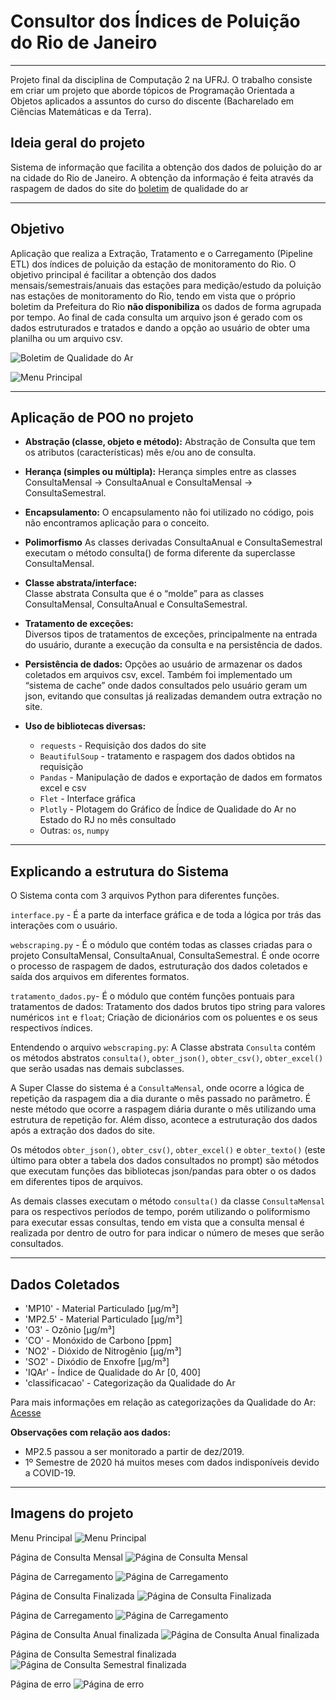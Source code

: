 # Consultor dos Índices de Poluição do Rio de Janeiro

---
Projeto final da disciplina de Computação 2 na UFRJ. O trabalho consiste em criar um projeto que aborde tópicos de Programação Orientada a Objetos aplicados a assuntos do curso do discente (Bacharelado em Ciências Matemáticas e da Terra).

## Ideia geral do projeto

Sistema de informação que facilita a obtenção dos dados de poluição do ar na cidade do Rio de Janeiro. A obtenção da informação é feita através da raspagem de dados do site do [boletim](https://jeap.rio.rj.gov.br/je-metinfosmac/boletim) de qualidade do ar

---

## Objetivo

Aplicação que realiza a Extração, Tratamento e o Carregamento (Pipeline ETL) dos índices de poluição da estação de monitoramento do Rio. O objetivo principal é facilitar a obtenção dos dados mensais/semestrais/anuais das estações para medição/estudo da poluição nas estações de monitoramento do Rio, tendo em vista que o próprio boletim da Prefeitura do Rio **não disponibiliza** os dados de forma agrupada por tempo. Ao final de cada consulta um arquivo json é gerado com os dados estruturados e tratados e dando a opção ao usuário de obter uma planilha ou um arquivo csv. 

![Boletim de Qualidade do Ar](https://github.com/herianc/dados_arRJ/blob/main/imagens/site.png?raw=true)

![Menu Principal](https://github.com/herianc/dados_arRJ/blob/main/imagens/01_menu_principal.png?raw=true)

---

## Aplicação de POO no projeto

- **Abstração (classe, objeto e método):**
Abstração de Consulta que tem os atributos (características) mês e/ou ano de consulta.

- **Herança (simples ou múltipla):**
Herança simples entre as classes ConsultaMensal -> ConsultaAnual e ConsultaMensal -> ConsultaSemestral.
- **Encapsulamento:**
O encapsulamento não foi utilizado no código, pois não encontramos aplicação para o conceito.
- **Polimorfismo**
As classes derivadas ConsultaAnual e ConsultaSemestral executam o método consulta() de forma diferente da superclasse ConsultaMensal.
- **Classe abstrata/interface:**  
Classe abstrata Consulta que é o “molde” para as classes ConsultaMensal, ConsultaAnual e ConsultaSemestral.
- **Tratamento de exceções:**  
Diversos tipos de tratamentos de exceções, principalmente na entrada do usuário, durante a execução da consulta e na persistência de dados.
- **Persistência de dados:**
Opções ao usuário de armazenar os dados coletados em arquivos csv, excel. Também foi implementado um “sistema de cache” onde dados consultados pelo usuário geram um json, evitando que consultas já realizadas demandem outra extração no site.
- **Uso de bibliotecas diversas:**
  - `requests`  - Requisição dos dados do site
  - `BeautifulSoup` - tratamento e raspagem dos dados obtidos na requisição
  - `Pandas` - Manipulação de dados e exportação de dados em formatos excel e csv
  - `Flet` - Interface gráfica
  - `Plotly` - Plotagem do Gráfico de Índice de Qualidade do Ar no Estado do RJ no mês consultado
  - Outras: `os`, `numpy`

---

## Explicando a estrutura do Sistema

O Sistema conta com 3 arquivos Python para diferentes funções.

`interface.py` - É a parte da interface gráfica e de toda a lógica por trás das interações com o usuário.

`webscraping.py` - É o módulo que contém todas as classes criadas para o projeto ConsultaMensal, ConsultaAnual, ConsultaSemestral. É onde ocorre o processo de raspagem de dados, estruturação dos dados coletados e saída dos arquivos em diferentes formatos.

`tratamento_dados.py`- É o módulo que contém funções pontuais para tratamentos de dados: Tratamento dos dados brutos tipo string para valores numéricos `int` e `float`; Criação de dicionários com os poluentes e os seus respectivos índices.

Entendendo o arquivo `webscraping.py`:
A Classe abstrata `Consulta` contém os métodos abstratos `consulta()`, `obter_json()`, `obter_csv()`, `obter_excel()` que serão usadas nas demais subclasses.

A  Super Classe do sistema é a `ConsultaMensal`, onde ocorre a lógica de repetição da raspagem dia a dia durante o mês passado no parâmetro. É neste método que ocorre a raspagem diária durante o mês utilizando uma estrutura de repetição for. Além disso, acontece a estruturação dos dados após a extração dos dados do site.  

Os métodos `obter_json()`, `obter_csv()`, `obter_excel()` e `obter_texto()` (este último para obter a tabela dos dados consultados no prompt) são métodos que executam funções das bibliotecas json/pandas para obter o os dados em diferentes tipos de arquivos.

As demais classes executam o método `consulta()` da classe `ConsultaMensal` para os respectivos períodos de tempo, porém utilizando o poliformismo para executar essas consultas, tendo em vista que a consulta mensal é realizada por dentro de outro for para indicar o número de meses que serão consultados.  

---

## Dados Coletados

- 'MP10' - Material Particulado [µg/m³]
- 'MP2.5' - Material Particulado [µg/m³]
- 'O3' - Ozônio [µg/m³]
- 'CO' - Monóxido de Carbono [ppm]
- 'NO2' - Dióxido de Nitrogênio [µg/m³]
- 'SO2' - Dixódio de Enxofre [µg/m³]
- 'IQAr' - Índice de Qualidade do Ar [0, 400]
- 'classificacao' - Categorização da Qualidade do Ar

Para mais informações em relação as categorizações da Qualidade do Ar: [Acesse](https://jeap.rio.rj.gov.br/je-metinfosmac/boletim)

**Observações com relação aos dados:**

- MP2.5 passou a ser monitorado a partir de dez/2019.
- 1º Semestre de 2020 há muitos meses com dados indisponíveis devido a COVID-19.

---

## Imagens do projeto

Menu Principal
![Menu Principal](https://github.com/herianc/dados_arRJ/blob/main/imagens/01_menu_principal.png?raw=true)

Página de Consulta Mensal
![Página de Consulta Mensal](https://github.com/herianc/dados_arRJ/blob/main/imagens/02_page_consulta_mensal.png?raw=true)

Página de Carregamento
![Página de Carregamento](https://github.com/herianc/dados_arRJ/blob/main/imagens/03_page_loading.png?raw=true)

Página de Consulta Finalizada
![Página de Consulta Finalizada](https://github.com/herianc/dados_arRJ/blob/main/imagens/04_page_cmensal_realizada.png?raw=true)

Página de Carregamento
![Página de Carregamento](https://github.com/herianc/dados_arRJ/blob/main/imagens/05_page_loading.png?raw=true)

Página de Consulta Anual finalizada
![Página de Consulta Anual finalizada](https://github.com/herianc/dados_arRJ/blob/main/imagens/06_page_canual_realizada.png?raw=true)

Página de Consulta Semestral finalizada
![Página de Consulta Semestral finalizada](https://github.com/herianc/dados_arRJ/blob/main/imagens/07_page_csemestral_realizada.png?raw=true)

Página de erro
![Página de erro](https://github.com/herianc/dados_arRJ/blob/main/imagens/08_page_erro.png?raw=true)



